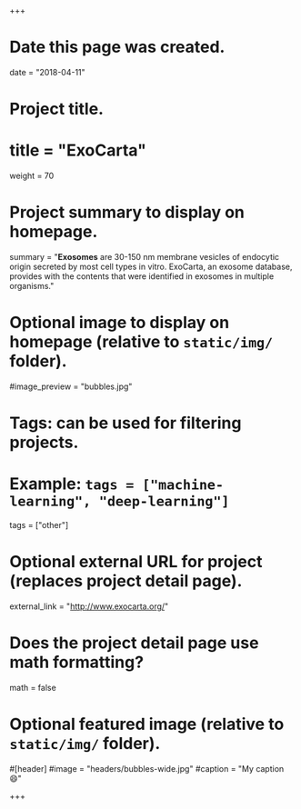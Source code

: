 +++
# Date this page was created.
date = "2018-04-11"

# Project title.
# title = "ExoCarta"

weight = 70
# Project summary to display on homepage.
summary = "**Exosomes** are 30-150 nm membrane vesicles of endocytic origin secreted by most cell types in vitro. ExoCarta, an exosome database, provides with the contents that were identified in exosomes in multiple organisms."

# Optional image to display on homepage (relative to `static/img/` folder).
#image_preview = "bubbles.jpg"

# Tags: can be used for filtering projects.
# Example: `tags = ["machine-learning", "deep-learning"]`
tags = ["other"]

# Optional external URL for project (replaces project detail page).
external_link = "http://www.exocarta.org/"

# Does the project detail page use math formatting?
math = false

# Optional featured image (relative to `static/img/` folder).
#[header]
#image = "headers/bubbles-wide.jpg"
#caption = "My caption :smile:"


+++
